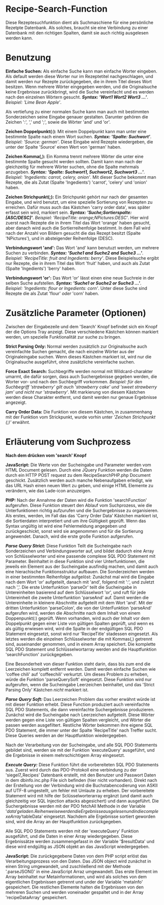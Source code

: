 # Recipe-Search-Function
Diese Rezeptesuchfunktion dient als Suchmaschiene für eine persönliche Rezetpte Datenbank. Als solches, braucht sie eine
Verbindung zu einer Datenbank mit den richtigen Spalten, damit sie auch richtig ausgelesen werden kann. 

# Benutzung
**Einfache Suchen:** Als einfache Suche kann man einfache Worter eingeben. Als default werden diese Worter nur im Rezeptetitel
nachgeschlagen, und damit werden nur Rezepte zurückgegeben, die in ihrem Titel dieses Wort besitzen. Wenn mehrere Wörter
eingegeben werden, und die Originalsuche keine Ergebnisse zurückbringt, wird die Suche vereinfacht und es werden nach den
einzelnen Wörtern gesucht. ***Syntax: 'Wort1 Wort2 Wort3 ...'***. *Beispiel: 'Lime Bean Apple'*.

Als vertiefung zu einer normalen Suche kann man auch mit bestimmten Sonderzeichen seine Eingabe genauer gestalten. Darunter
gehören die Zeichen ':', ',' und ';', sowie die Wörter 'and' und 'or'. 

**Zeichen Doppelpunkt(:):** Mit einem Doppelpunkt kann man unter eine bestimmte Spalte nach einem Wort suchen. ***Syntax:
'Spalte: Suchwort'***. *Beispiel: 'Source: german'*. Diese Eingabe wird Rezepte wiedergeben, die unter der Spalte 'Source' einen
Wert von 'german' haben.

**Zeichen Komma(,):** Ein Komma trennt mehrere Wörter die unter eine bestimmte Spalte gesucht werden sollten. Damit kann man
nach der gleichzeitig für mehrere Wörter suchen, ohne die Spalte mehrmals anzugeben. ***Syntax: 'Spalte: Suchwort1, Suchwort2,
Suchwort3 ...'***. *Beispiel: 'Ingedients: carrot, celery, onion'*. Mit dieser Suche bekommt man Rezepte, die als Zutat (Spalte
'Ingedients') 'carrot', 'celery' und 'onion' haben. 

**Zeichen Strichpunkt(;):** Ein Strichpunkt gehört nur nach der gesamten Eingabe, und wird benutzt, um eine spezielle Sortierung
von Rezepten zu erreichen. Dafür muss auch das Kästchen 'carry order data', was später erfasst sein wird, markiert sein.
***Syntax: 'Suche;Sortierspalte:[ASC/DESC]'***. *Beispiel: 'RecipeTitle: orange;NPictures:DESC'*. Hier wird zuerst nach Rezepte
die in ihrem Titel das Wort 'orange' haben gesucht, aber danach wird auch die Sortierreihenfolge bestimmt. In dem Fall wird nach
der Anzahl von Bildern gesucht die das Rezept besitzt (Spalte 'NPictures'), und in absteigender Reihenfolge (DESC). 

**Verbindungswort 'and':** Das Wort 'and' kann benutuzt werden, um mehrere Suchen zu verbinden. ***Syntax: 'Suche1 and Suche2
and Suche3 ...'***. *Beispiel: 'RecipeTitle: fruit and Ingedients: berry'*. Diese Beispielsuche ergibt nur Rezepte, die in ihrem
Titel das Wort 'fruit' haben, und auch als Zutat (Spalte 'Ingedients') 'berry' haben.

**Verbindungswort 'or':** Das Wort 'or' lässt einen eine neue Suchreie in der selben Suche aufstellen. ***Syntax: 'Suche1 or
Suche2 or Suche3 ...'***. *Beispiel: 'Ingedients: flour or Ingedients: corn'*. Unter diese Suche sind Rezepte die als Zutat
'flour' *oder* 'corn' haben.

# Zusätzliche Parameter (Optionen)
Zwischen der Eingabezeile und dem 'Search' Knopf befindet sich ein Knopf der die Options Tray anzeigt. Diese verschiedene
Kästchen können markiert werden, um spezielle Funktionalität zur suche zu bringen.

**Strict Parsing Only:** Normal werden zusätzlich zur Originalsuche auch vereinfachte Suchen gemacht, die nach einzelne Wörter
aus der Originaleingabe suchen. Wenn dieses Kästchen markiert ist, wird nur die Originalsuche ausgeführt, ohne zusätzliche
vereinfache suchen.

**Force Exact Search:** Suchbegriffe werden normal mit Wildcard-charakter umarmt, die dafür sorgen, dass auch Suchergebnisse
gegeben werden, die Worter vor- und nach den Suchbegriff vorkommen. *Beispiel: für den Suchbegriff 'strawberry' gilt auch
'strawberry cake' und 'sweet strawberry jam' und nicht nur 'strawberry'*. Mit markierung von diesem Kästchen werden diese
Charakter entfernt, und damit werden nur genaue Ergebnisse angezeigt.

**Carry Order Data:** Die Funktion von diesem Kästchen, in zusammenhang mit der Funktion vom Strickpunkt, wurde vorhin unter
*'Zeichen Strichpunkt (;)'* erwähnt.

# Erläuterung vom Suchprozess
**Nach dem drücken vom 'search' Knopf**

**JavaScript:** Die Werte von der Sucheingabe und Parameter werden vom HTML Document gelesen. Durch eine JQuery Funktion werden
die Daten durch ein HTTP POST request zu dem RecipeSearchPHP.php Document geschickt. Zusätzlich werden auch manche Nebenaufgaben
erledigt, wie das URL Hash einen neuen Wert zu geben, und einige HTML Elemente zu verändern, wie das Lade-icon anzuzeigen.

**PHP:** Nach der Annahme der Daten wird die Funktion 'searchFunction' aufgerufen. Diese Funktion steuert den Ablauf vom
Suchprozess, wie die Unterfunktionen richtig aufzurufen und die Suchergebnisse zu organisieren. Als erstes, werden, im Fall das
das 'Carry Order Data' Kästchen markiert ist, die Sortierdaten interpretiert und um ihre Gültigkeit geprüft. Wenn das Syntax
ungültig ist wird eine Fehlermeldung angegeben und zurückgeschickt, sonst wird sie angenommen und für die Sortierung angewendet.
Danach, wird die erste große Funktion aufgerufen.

***Parse Query Strict:*** Diese Funktion Teilt die Sucheingabe nach Sonderzeichen und Verbindungsworter auf, und bildet dadurch
eine Array von Schlüsselworter und eine passende complexe SQL PDO Statement mit Parameter. Beinhaltet in diese Funktion sind
vier Unterfunktionen, die jeweils ein Element aus der Sucheingabe ausfindig machen, und damit auch eine hierachische
Funktionsstruktur aufbauen. Die Sonderzeichen werden in einer bestimmten Reihenfolge aufgelöst: Zunächst mal wird die Eingabe
nach dem Wort 'or' aufgeteilt, danach mit 'and', folgend mit ':', und zuletzt nach ','. Die erste Unterfunktion 'parseOr' teilt
die Sucheingabe in Untereinheiten basierend auf dem Schlüsselwort 'or', und ruft für jede Untereinheit die zweite Unterfunktion
'parseAnd' auf. Damit werden die Untereinheite in kleinere Abschnitte aufgeteilt mit dem Wort 'and'. Mit der dritten
Unterfunktion 'parseColon', die von der UnterFunktion 'parseAnd' aufgerufen wird, werden die Abschnitte nach dem Inhalt von
einem Doppenpunkt(:) geprüft. Wenn vorhanden, wird auch der Inhalt vor dem Doppelpunkt gegen einer Liste von gültigen Spalten
geprüft, und wenn es als gültig erwiesen wird, wird die Spalte in der endgültigen SQL PDO Statement eingesetzt, sonst wird nur
'RecipeTitle' stadessen eingesetzt. Als letztes werden die einzelnen Schlüsselworter die mit Kommas(,) getrennt sind,
auseinander genommen, und in einem Array speichert. Die komplette SQL PDO Statement und Schlüsselwortarray werden and die
Hauptfunktion 'searchFunction' zurückgegeben. 

Eine Besonderheit von dieser Funktion steht darin, dass bis zum end die Leerzeichen komplett entfernt werden. Damit werden
einfache Suchen wie 'coffee chili' auf 'coffeechili' verkurtzt. Um dieses Problem zu erheben, würde die Funktion
'parseQuerySoft' eingesetzt. Diese Funktion wird nur aufgerufen, wenn die Sucheingabe Leerzeichen beinhaltet, und das 'Strict
Parsing Only' Kästchen *nicht* markiert ist. 

***Parse Query Soft:*** Das Leerzeichen Problem das vorher erwähnt würde ist mit dieser Funktion erhebt. Diese Function 
produziert auch vereinfachte SQL PDO Statements, die dann vereinfachte Suchergebnisse produzieren. Zunächst wird die Sucheingabe
nach Leerzeichen aufgeteilt. Diese Wörter werden gegen eine Liste von gültigen Spalten vergleicht, und Wörter die passen werden
ausgefiltert. Restliche Wörter bekommen ihre eigene SQL PDO Statement, die immer unter der Spalte 'RecipeTitle' nach Treffer
sucht. Diese Queries werden an der Hauptfunktion wiedergegeben.

Nach der Verarbeitung von der Sucheingabe, und alle SQL PDO Statements gebildet sind, werden sie mit der Funktion 'executeQuery' ausgeführt, und die Ergebnisse in einem mehrschichtigem Array eingesetzt.

***Execute Query:*** Diese Funktion führt die vorbereiteten SQL PDO Statements aus. Zuerst wird durch das PDO-Protokoll eine
verbindung zu der 'siegel7_Recipes' Datenbank erstellt, mit den Benutzer und Passwort Daten in dem dbinfo.inc.php File sich
befinden (hier nicht vorhanden). Direkt nach der Erstellung von der Verbindung wird die Buchstabencodierung von ASKII auf UTF-8
umgestellt, um fehler mit Umlaute zu erheben. Der vorbereitete Statement wird mit hilfe der Sclüsselworterarray ergänzt (und
damit auch gleichzeitig vor SQL Injection attacks abgesichert) und dann ausgeführt. Die Suchergebnisse werden mit der PDO
fetchAll Methode in der Variable '$data' geladen. Reihenweise werden die Ergebnisse ausgelesen und in die complexe Array
'$tableData' eingesetzt. Nachdem alle Ergebnisse sortiert geworden sind, wird die Array an der Hauptfunktion zurückgegeben.
 
Alle SQL PDO Statements werden mit der 'executeQuery' Funktion ausgeführt, und die Daten in einer Array wiedergegeben. Diese
Ergebnissätze werden zusammengefasst in der Variable '$resultData' und diese wird endgültig as JSON objekt an das JavaScript
wiedergegeben.

**JavaScript:** Die zurückgegebene Daten von dem PHP script erlöst das Verarbeitungsprozess von den Daten. Das JSON object wird zunächst in einen String umgewandelt, und zuschließend mit der Methode '.parseJSON()' in eine JavaScript Arraz umgewandelt. Das erste Element im Array beinhaltet nur Metainformationen, und wird als solches von dem eigentlichen Ergebnissen getrennt und under der Variable 'metaInfo' gespeichert. Die restlichen Elemente halten die Ergebnissen von den mehreren Suchen und werden voneinader gespaltet und in der Array 'recipeDataArray' gespeichert. 
